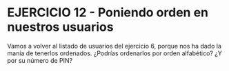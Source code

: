 # EJERCICIO 12 - Poniendo orden en nuestros usuarios

Vamos a volver al listado de usuarios del ejercicio 6, porque nos ha dado la manía de tenerlos ordenados. ¿Podrías ordenarlos por orden alfabético? ¿Y por su número de PIN?
